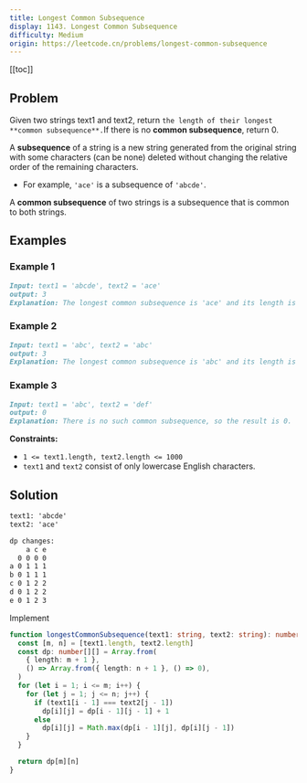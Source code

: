 ```yaml
---
title: Longest Common Subsequence
display: 1143. Longest Common Subsequence
difficulty: Medium
origin: https://leetcode.cn/problems/longest-common-subsequence
---
```


[[toc]]

## Problem

Given two strings text1 and text2, return `the length of their longest **common subsequence**.`If there is no **common subsequence**, return 0.

A **subsequence** of a string is a new string generated from the original string with some characters (can be none) deleted without changing the relative order of the remaining characters.

- For example, `'ace'` is a subsequence of `'abcde'`.

A **common subsequence** of two strings is a subsequence that is common to both strings.

## Examples

### Example 1

```md
Input: text1 = 'abcde', text2 = 'ace'
output: 3
Explanation: The longest common subsequence is 'ace' and its length is 3.
```

### Example 2

```md
Input: text1 = 'abc', text2 = 'abc'
output: 3
Explanation: The longest common subsequence is 'abc' and its length is 3.
```

### Example 3

```md
Input: text1 = 'abc', text2 = 'def'
output: 0
Explanation: There is no such common subsequence, so the result is 0.
```

**Constraints:**

- `1 <= text1.length, text2.length <= 1000`
- `text1` and `text2` consist of only lowercase English characters.

## Solution

```txt
text1: 'abcde'
text2: 'ace'

dp changes:
    a c e
  0 0 0 0
a 0 1 1 1
b 0 1 1 1
c 0 1 2 2
d 0 1 2 2
e 0 1 2 3
```

Implement

```ts
function longestCommonSubsequence(text1: string, text2: string): number {
  const [m, n] = [text1.length, text2.length]
  const dp: number[][] = Array.from(
    { length: m + 1 },
    () => Array.from({ length: n + 1 }, () => 0),
  )
  for (let i = 1; i <= m; i++) {
    for (let j = 1; j <= n; j++) {
      if (text1[i - 1] === text2[j - 1])
        dp[i][j] = dp[i - 1][j - 1] + 1
      else
        dp[i][j] = Math.max(dp[i - 1][j], dp[i][j - 1])
    }
  }

  return dp[m][n]
}
```

